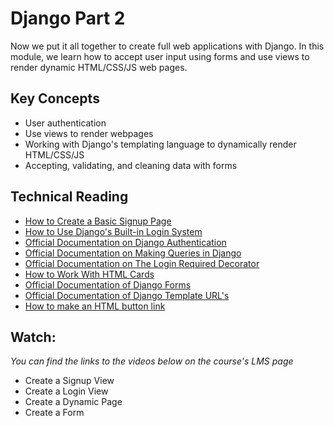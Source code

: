 # Django Part 2

Now we put it all together to create full web applications with Django. In
this module, we learn how to accept user input using forms and use views to
render dynamic HTML/CSS/JS web pages. 

## Key Concepts

- User authentication
- Use views to render webpages
- Working with Django's templating language to dynamically render HTML/CSS/JS
- Accepting, validating, and cleaning data with forms

## Technical Reading

- [How to Create a Basic Signup Page](https://simpleisbetterthancomplex.com/tutorial/2017/02/18/how-to-create-user-sign-up-view.html#basic-sign-up)
- [How to Use Django's Built-in Login System](https://simpleisbetterthancomplex.com/tutorial/2016/06/27/how-to-use-djangos-built-in-login-system.html)
- [Official Documentation on Django Authentication](https://docs.djangoproject.com/en/3.0/topics/auth/default/)
- [Official Documentation on Making Queries in Django](https://docs.djangoproject.com/en/3.0/topics/db/queries/)
- [Official Documentation on The Login Required Decorator](https://docs.djangoproject.com/en/3.0/topics/auth/default/#the-login-required-decorator)
- [How to Work With HTML Cards](https://www.w3schools.com/howto/howto_css_cards.asp)
- [Official Documentation of Django Forms](https://docs.djangoproject.com/en/3.0/topics/forms/)
- [Official Documentation of Django Template URL's](https://docs.djangoproject.com/en/3.0/ref/templates/builtins/#url)
- [How to make an HTML button link](https://www.w3schools.com/html/html_links.asp)
  
## Watch:

*You can find the links to the videos below on the course's LMS page*

- Create a Signup View
- Create a Login View
- Create a Dynamic Page
- Create a Form

  